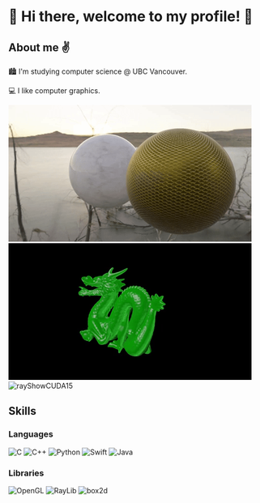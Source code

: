 # 👋 Hi there, welcome to my profile! 👋

## About me ✌️

🏙 I'm studying computer science @ UBC Vancouver.

💻 I like computer graphics.

![demo2](https://github.com/kai-z99/KoopaEngine/blob/master/demo/koopaEngineDemoPBR2.gif)
![demo3](https://github.com/kai-z99/KoopaEngine/blob/master/demo/koopaEngineDemoSSS.gif)
<img width="1230" height="1110" alt="rayShowCUDA15" src="https://github.com/user-attachments/assets/e6068963-4093-4794-9ffb-411674fa012e" />



## Skills

### Languages

![C](https://img.shields.io/badge/C-00599C?style=for-the-badge&logo=c&logoColor=white)
![C++](https://img.shields.io/badge/C%2B%2B-00599C?style=for-the-badge&logo=c%2B%2B&logoColor=white)
![Python](https://img.shields.io/badge/Python-3776AB?style=for-the-badge&logo=python&logoColor=white)
![Swift](https://img.shields.io/badge/swift-F54A2A?style=for-the-badge&logo=swift&logoColor=white)
![Java](https://img.shields.io/badge/java-%23ED8B00.svg?style=for-the-badge&logo=openjdk&logoColor=white)

### Libraries

![OpenGL](https://img.shields.io/badge/OpenGL-%23FFFFFF.svg?style=for-the-badge&logo=opengl)
![RayLib](https://img.shields.io/badge/RAYLIB-F5F5F5.svg?style=for-the-badge&logo=raylib&logoColor=black)
![box2d](https://img.shields.io/badge/box2d-0092EB.svg?style=for-the-badge&logo=box2d&logoColor=black)


 
